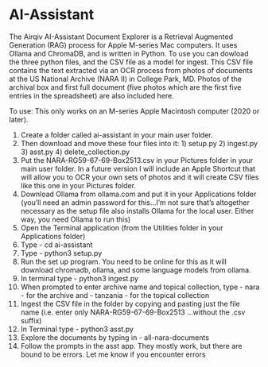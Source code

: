 # AI-Assistant
The Airqiv AI-Assistant Document Explorer is a Retrieval Augmented Generation (RAG) process for Apple M-series Mac computers. It uses Ollama and ChromaDB, and is written in Python.
To use you can dowload the three python files, and the CSV file as a model for ingest. This CSV file contains the text extracted via an OCR process from photos of documents at the US National Archive (NARA II) in College Park, MD. Photos of the archival box and first full document (five photos which are the first five entries in the spreadsheet) are also included here.

To use: This only works on an M-series Apple Macintosh computer (2020 or later). 

1. Create a folder called ai-assistant in your main user folder.
2. Then download and move these four files into it: 1) setup.py 2) ingest.py 3) asst.py 4) delete_collection.py
3. Put the NARA-RG59-67-69-Box2513.csv in your Pictures folder in your main user folder. In a future version I will include an Apple Shortcut that will allow you to OCR your own sets of photos and it will create CSV files like this one in your Pictures folder. 
4. Download Ollama from ollama.com and put it in your Applications folder (you’ll need an admin password for this…I’m not sure that’s altogether necessary as the setup file also installs Ollama for the local user. Either way, you need Ollama to run this)
5. Open the Terminal application (from the Utilities folder in your Applications folder)
6. Type - cd ai-assistant
7. Type - python3 setup.py
8. Run the set up program. You need to be online for this as it will download chromadb, ollama, and some language models from ollama.
9. In terminal type - python3 ingest.py
10. When prompted to enter archive name and topical collection, type - nara - for the archive and - tanzania - for the topical collection
11. Ingest the CSV file in the folder by copying and pasting just the file name (i.e. enter only NARA-RG59-67-69-Box2513 ...without the .csv suffix)
12. In Terminal type - python3 asst.py
13. Explore the documents by typing in -   all-nara-documents
14. Follow the prompts in the asst app. They mostly work, but there are bound to be errors. Let me know if you encounter errors

